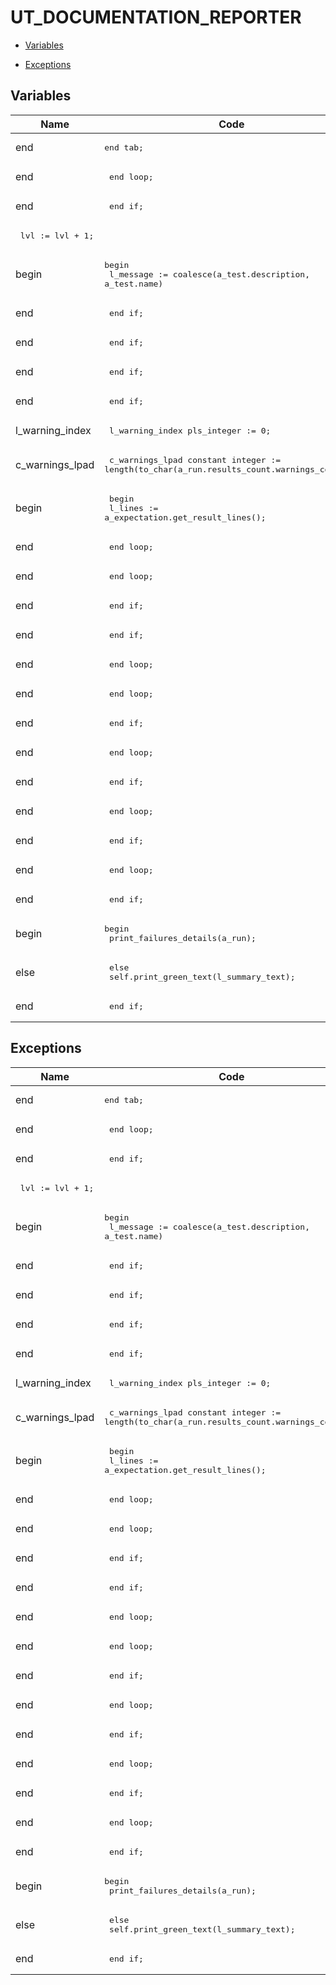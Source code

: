 # UT_DOCUMENTATION_REPORTER




- [Variables](#variables)

- [Exceptions](#exceptions)




## Variables<a name="variables"></a>

Name | Code | Description
--- | --- | ---
end | <pre>end tab;</pre> | 
end | <pre>    end loop;</pre> | 
end | <pre>  end if;</pre> | 
 | <pre>  lvl := lvl + 1;</pre> | 
begin | <pre>begin<br />  l_message := coalesce(a_test.description, a_test.name)||' ['||round(a_test.execution_time,3)||' sec]';</pre> | 
end | <pre>  end if;</pre> | 
end | <pre>  end if;</pre> | 
end | <pre>  end if;</pre> | 
end | <pre>  end if;</pre> | 
l_warning_index | <pre>  l_warning_index pls_integer := 0;</pre> | 
c_warnings_lpad | <pre>  c_warnings_lpad constant integer := length(to_char(a_run.results_count.warnings_count));</pre> | 
begin | <pre>  begin<br />    l_lines := a_expectation.get_result_lines();</pre> | 
end | <pre>    end loop;</pre> | 
end | <pre>      end loop;</pre> | 
end | <pre>    end if;</pre> | 
end | <pre>      end if;</pre> | 
end | <pre>    end loop;</pre> | 
end | <pre>      end loop;</pre> | 
end | <pre>    end if;</pre> | 
end | <pre>      end loop;</pre> | 
end | <pre>    end if;</pre> | 
end | <pre>      end loop;</pre> | 
end | <pre>    end if;</pre> | 
end | <pre>      end loop;</pre> | 
end | <pre>    end if;</pre> | 
begin | <pre>begin<br />  print_failures_details(a_run);</pre> | 
else | <pre>  else<br />    self.print_green_text(l_summary_text);</pre> | 
end | <pre>  end if;</pre> | 



## Exceptions<a name="exceptions"></a>

Name | Code | Description
--- | --- | ---
end | <pre>end tab;</pre> | 
end | <pre>    end loop;</pre> | 
end | <pre>  end if;</pre> | 
 | <pre>  lvl := lvl + 1;</pre> | 
begin | <pre>begin<br />  l_message := coalesce(a_test.description, a_test.name)||' ['||round(a_test.execution_time,3)||' sec]';</pre> | 
end | <pre>  end if;</pre> | 
end | <pre>  end if;</pre> | 
end | <pre>  end if;</pre> | 
end | <pre>  end if;</pre> | 
l_warning_index | <pre>  l_warning_index pls_integer := 0;</pre> | 
c_warnings_lpad | <pre>  c_warnings_lpad constant integer := length(to_char(a_run.results_count.warnings_count));</pre> | 
begin | <pre>  begin<br />    l_lines := a_expectation.get_result_lines();</pre> | 
end | <pre>    end loop;</pre> | 
end | <pre>      end loop;</pre> | 
end | <pre>    end if;</pre> | 
end | <pre>      end if;</pre> | 
end | <pre>    end loop;</pre> | 
end | <pre>      end loop;</pre> | 
end | <pre>    end if;</pre> | 
end | <pre>      end loop;</pre> | 
end | <pre>    end if;</pre> | 
end | <pre>      end loop;</pre> | 
end | <pre>    end if;</pre> | 
end | <pre>      end loop;</pre> | 
end | <pre>    end if;</pre> | 
begin | <pre>begin<br />  print_failures_details(a_run);</pre> | 
else | <pre>  else<br />    self.print_green_text(l_summary_text);</pre> | 
end | <pre>  end if;</pre> | 




 
